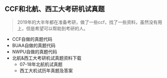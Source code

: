 ## CCF和北航、西工大考研机试真题
> 2019年的大半年都在准备考研，做了一些ccf，找了一些资料，虽然没有用上，但是希望可以帮助到考研的人。
* CCF自做的真题代码
* BUAA自做的真题代码
* NWPU自做的真题代码
* 北航&西工大考研机试真题资料下载
  * 07-18年北航机试真题
  * 西工大机试历年真题及答案
